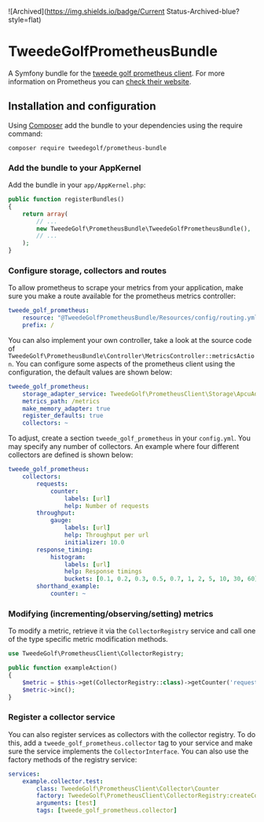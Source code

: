 ![Archived](https://img.shields.io/badge/Current Status-Archived-blue?style=flat)
# TweedeGolfPrometheusBundle
A Symfony bundle for the [tweede golf prometheus client]. For more information
on Prometheus you can [check their website][prometheus].

## Installation and configuration
Using [Composer] add the bundle to your dependencies using the require command:

    composer require tweedegolf/prometheus-bundle

### Add the bundle to your AppKernel
Add the bundle in your `app/AppKernel.php`:

```php
public function registerBundles()
{
    return array(
        // ...
        new TweedeGolf\PrometheusBundle\TweedeGolfPrometheusBundle(),
        // ...
    );
}
```

### Configure storage, collectors and routes
To allow prometheus to scrape your metrics from your application, make sure you
make a route available for the prometheus metrics controller:

```yaml
tweede_golf_prometheus:
    resource: "@TweedeGolfPrometheusBundle/Resources/config/routing.yml"
    prefix: /
```

You can also implement your own controller, take a look at the source code of
`TweedeGolf\PrometheusBundle\Controller\MetricsController::metricsAction`.
You can configure some aspects of the prometheus client using the configuration,
the default values are shown below:

```yaml
tweede_golf_prometheus:
    storage_adapter_service: TweedeGolf\PrometheusClient\Storage\ApcuAdapter
    metrics_path: /metrics
    make_memory_adapter: true
    register_defaults: true
    collectors: ~
```

To adjust, create a section `tweede_golf_prometheus` in your `config.yml`. You
may specify any number of collectors. An example where four different collectors
are defined is shown below:

```yaml
tweede_golf_prometheus:
    collectors:
        requests:
            counter:
                labels: [url]
                help: Number of requests
        throughput:
            gauge:
                labels: [url]
                help: Throughput per url
                initializer: 10.0
        response_timing:
            histogram:
                labels: [url]
                help: Response timings
                buckets: [0.1, 0.2, 0.3, 0.5, 0.7, 1, 2, 5, 10, 30, 60]
        shorthand_example:
            counter: ~
```

### Modifying (incrementing/observing/setting) metrics
To modify a metric, retrieve it via the `CollectorRegistry` service and call
one of the type specific metric modification methods.

```php
use TweedeGolf\PrometheusClient\CollectorRegistry;

public function exampleAction()
{
    $metric = $this->get(CollectorRegistry::class)->getCounter('requests');
    $metric->inc();
}
```

### Register a collector service
You can also register services as collectors with the collector registry. To
do this, add a `tweede_golf_prometheus.collector` tag to your service and make
sure the service implements the `CollectorInterface`. You can also use the
factory methods of the registry service:

```yaml
services:
    example.collector.test:
        class: TweedeGolf\PrometheusClient\Collector\Counter
        factory: TweedeGolf\PrometheusClient\CollectorRegistry:createCounter
        arguments: [test]
        tags: [tweede_golf_prometheus.collector]
```

[tweede golf prometheus client]: https://github.com/tweedegolf/prometheus-client
[prometheus]: https://prometheus.io
[Composer]: https://getcomposer.org
